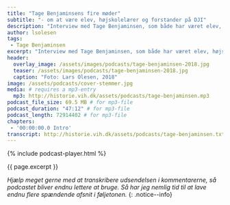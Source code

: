 ```yaml
---
title: "Tage Benjaminsens fire møder"
subtitle: "- om at være elev, højskolelærer og forstander på DJI"
description: "Interview med Tage Benjaminsen, som både har været elev, højskolelærer og forstander fra 1982-1984 på Den Jyske Idrætsskole."
author: lsolesen
tags:
 - Tage Benjaminsen
excerpt: "Interview med Tage Benjaminsen, som både har været elev, højskolelærer og forstander fra 1982-1984 på Den Jyske Idrætsskole."
header:
  overlay_image: /assets/images/podcasts/tage-benjaminsen-2018.jpg
  teaser: /assets/images/podcasts/tage-benjaminsen-2018.jpg
  caption: "Foto: Lars Olesen, 2018"
image: /assets/podcasts/cover-stemmer.jpg
media: # requires a mp3-entry
  mp3: http://historie.vih.dk/assets/podcasts/tage-benjaminsen.mp3
podcast_file_size: 69.5 MB # for mp3-file
podcast_duration: "47:12" # for mp3-file
podcast_length: 72914402 # for mp3-file
chapters:
 - '00:00:00.0 Intro'
transcript: http://historie.vih.dk/assets/podcasts/tage-benjaminsen.txt
---
```


{% include podcast-player.html %}

{{ page.excerpt }}

_Hjælp meget gerne med at transkribere udsendelsen i kommentarerne, så podcastet bliver endnu lettere at bruge. Så har jeg nemlig tid til at lave endnu flere spændende afsnit i føljetonen._
{: .notice--info}
